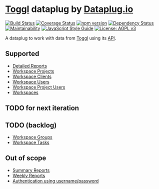 # [Toggl](https://toggl.com) dataplug by [Dataplug.io](https://dataplug.io)

[![Build Status](https://img.shields.io/travis/dataplug-io/toggl-dataplug.svg)](https://travis-ci.org/dataplug-io/toggl-dataplug)
[![Coverage Status](https://img.shields.io/coveralls/github/dataplug-io/toggl-dataplug.svg)](https://coveralls.io/github/dataplug-io/toggl-dataplug?branch=master)
[![npm version](https://badge.fury.io/js/%40dataplug%2Ftoggl-dataplug.svg)](https://badge.fury.io/js/%40dataplug%2Ftoggl-dataplug)
[![Dependency Status](https://img.shields.io/librariesio/github/dataplug-io/toggl-dataplug.svg)](https://libraries.io/github/dataplug-io/toggl-dataplug)
[![Maintainability](https://api.codeclimate.com/v1/badges/638c699ec271ef8ef8df/maintainability)](https://codeclimate.com/github/dataplug-io/toggl-dataplug/maintainability)
[![JavaScript Style Guide](https://img.shields.io/badge/code_style-standard-brightgreen.svg)](https://standardjs.com)
[![License: AGPL v3](https://img.shields.io/badge/License-AGPL%20v3-blue.svg)](https://www.gnu.org/licenses/agpl-3.0)

A dataplug to work with data from [Toggl](https://toggl.com) using its [API](https://github.com/toggl/toggl_api_docs).

## Supported

* [Detailed Reports](https://github.com/toggl/toggl_api_docs/blob/master/reports/detailed.md)
* [Workspace Projects](https://github.com/toggl/toggl_api_docs/blob/master/chapters/workspaces.md#get-workspace-projects)
* [Workspace Clients](https://github.com/toggl/toggl_api_docs/blob/master/chapters/workspaces.md#get-workspace-clients)
* [Workspace Users](https://github.com/toggl/toggl_api_docs/blob/master/chapters/workspaces.md#get-workspace-users)
* [Workspace Project Users](https://github.com/toggl/toggl_api_docs/blob/master/chapters/project_users.md#get-list-of-project-users-in-a-workspace)
* [Workspaces](https://github.com/toggl/toggl_api_docs/blob/master/chapters/workspaces.md)

## TODO for next iteration

## TODO (backlog)

* [Workspace Groups](https://github.com/toggl/toggl_api_docs/blob/master/chapters/workspaces.md#get-workspace-groups)
* [Workspace Tasks](https://github.com/toggl/toggl_api_docs/blob/master/chapters/workspaces.md#get-workspace-tasks)

## Out of scope

* [Summary Reports](https://github.com/toggl/toggl_api_docs/blob/master/reports/summary.md)
* [Weekly Reports](https://github.com/toggl/toggl_api_docs/blob/master/reports/weekly.md)
* [Authentication using username/password](https://github.com/toggl/toggl_api_docs/blob/master/chapters/authentication.md#http-basic-auth-with-e-mail-and-password)
